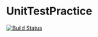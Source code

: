 # UnitTestPractice
[![Build Status](https://travis-ci.com/sroes/UnitTestPractice.svg?branch=master)](https://travis-ci.com/sroes/UnitTestPractice)
